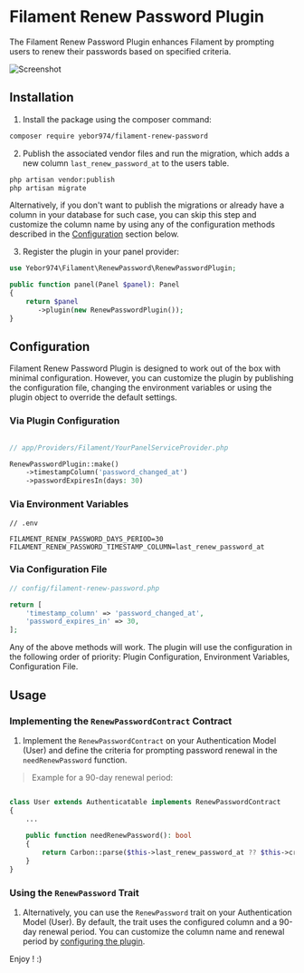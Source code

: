 # Filament Renew Password Plugin

The Filament Renew Password Plugin enhances Filament by prompting users to renew their passwords based on specified criteria.

![Screenshot](https://raw.githubusercontent.com/yebor974/filament-renew-password/main/docs/screenshots/screenshot_1.png)

## Installation

1. Install the package using the composer command:

```bash
composer require yebor974/filament-renew-password
```

2. Publish the associated vendor files and run the migration, which adds a new column `last_renew_password_at` to the users table.

```bash
php artisan vendor:publish
php artisan migrate
```

Alternatively, if you don't want to publish the migrations or already have a column in your database for such case, you can skip this step and customize the column name by using any of the configuration methods described in the [Configuration](#configuration) section below.

3. Register the plugin in your panel provider:

```php
use Yebor974\Filament\RenewPassword\RenewPasswordPlugin;

public function panel(Panel $panel): Panel
{
    return $panel
       ->plugin(new RenewPasswordPlugin());
}
```

## Configuration
Filament Renew Password Plugin is designed to work out of the box with minimal configuration. However, you can customize the plugin by publishing the configuration file, changing the environment variables or using the plugin object to override the default settings.

### Via Plugin Configuration
```php

// app/Providers/Filament/YourPanelServiceProvider.php

RenewPasswordPlugin::make()
    ->timestampColumn('password_changed_at')
    ->passwordExpiresIn(days: 30)
```

### Via Environment Variables
```env
// .env

FILAMENT_RENEW_PASSWORD_DAYS_PERIOD=30
FILAMENT_RENEW_PASSWORD_TIMESTAMP_COLUMN=last_renew_password_at
```

### Via Configuration File
```php
// config/filament-renew-password.php

return [
    'timestamp_column' => 'password_changed_at',
    'password_expires_in' => 30,
];
```

Any of the above methods will work. The plugin will use the configuration in the following order of priority: Plugin Configuration, Environment Variables, Configuration File.

## Usage

### Implementing the `RenewPasswordContract` Contract

1. Implement the `RenewPasswordContract` on your Authentication Model (User) and define the criteria for prompting password renewal in the `needRenewPassword` function.

> Example for a 90-day renewal period:
```php

class User extends Authenticatable implements RenewPasswordContract
{
    ... 
    
    public function needRenewPassword(): bool
    {
        return Carbon::parse($this->last_renew_password_at ?? $this->created_at)->addDays(90) < now();
    }
}
```

### Using the `RenewPassword` Trait

1. Alternatively, you can use the `RenewPassword` trait on your Authentication Model (User). By default, the trait uses the configured column and a 90-day renewal period. You can customize the column name and renewal period by [configuring the plugin](#configuration).

Enjoy ! :)
